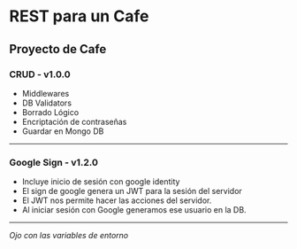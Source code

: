 # REST para un Cafe

###

## Proyecto de Cafe

### CRUD - v1.0.0
* Middlewares
* DB Validators
* Borrado Lógico
* Encriptación de contraseñas
* Guardar en Mongo DB


---

### Google Sign - v1.2.0
* Incluye inicio de sesión con google identity
* El sign de google genera un JWT para la sesión del servidor
* El JWT nos permite hacer las acciones del servidor.
* Al iniciar sesión con Google generamos ese usuario en la DB.


---

*Ojo con las variables de entorno*
